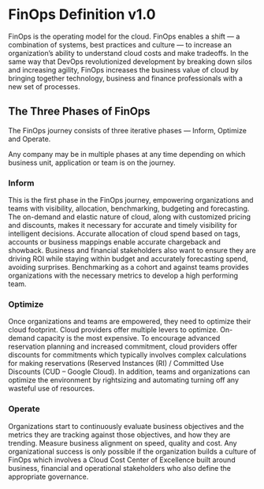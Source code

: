 # FinOps Definition v1.0 

FinOps is the operating model for the cloud. FinOps enables a shift — a combination of systems, best practices and culture — to increase an organization’s ability to understand cloud costs and make tradeoffs. In the same way that DevOps revolutionized development by breaking down silos and increasing agility, FinOps increases the business value of cloud by bringing together technology, business and finance professionals with a new set of processes.

## The Three Phases of FinOps

The FinOps journey consists of three iterative phases — Inform, Optimize and Operate.

Any company may be in multiple phases at any time depending on which business unit, application or team is on the journey.

### Inform
This is the first phase in the FinOps journey, empowering organizations and teams with visibility, allocation, benchmarking, budgeting and forecasting. The on-demand and elastic nature of cloud, along with customized pricing and discounts, makes it necessary for accurate and timely visibility for intelligent decisions. Accurate allocation of cloud spend based on tags, accounts or business mappings enable accurate chargeback and showback. Business and financial stakeholders also want to ensure they are driving ROI while staying within budget and accurately forecasting spend, avoiding surprises. Benchmarking as a cohort and against teams provides organizations with the necessary metrics to develop a high performing team.

### Optimize
Once organizations and teams are empowered, they need to optimize their cloud footprint. Cloud providers offer multiple levers to optimize. On-demand capacity is the most expensive. To encourage advanced reservation planning and increased commitment, cloud providers offer discounts for commitments which typically involves complex calculations for making reservations (Reserved Instances (RI) / Committed Use Discounts (CUD – Google Cloud). In addition, teams and organizations can optimize the environment by rightsizing and automating turning off any wasteful use of resources.

### Operate
Organizations start to continuously evaluate business objectives and the metrics they are tracking against those objectives, and how they are trending. Measure business alignment on speed, quality and cost. Any organizational success is only possible if the organization builds a culture of FinOps which involves a Cloud Cost Center of Excellence built around business, financial and operational stakeholders who also define the appropriate governance.
